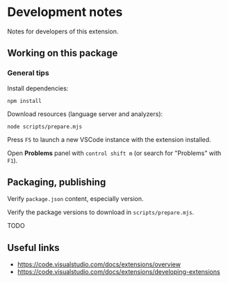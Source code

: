 Development notes
=================

Notes for developers of this extension.

Working on this package
-----------------------

### General tips

Install dependencies:

    npm install

Download resources (language server and analyzers):

    node scripts/prepare.mjs

Press `F5` to launch a new VSCode instance with the extension installed.

Open **Problems** panel with `control shift m` (or search for "Problems" with `F1`).

Packaging, publishing
---------------------

Verify `package.json` content, especially version.

Verify the package versions to download in `scripts/prepare.mjs`.

TODO

Useful links
------------

- https://code.visualstudio.com/docs/extensions/overview
- https://code.visualstudio.com/docs/extensions/developing-extensions
